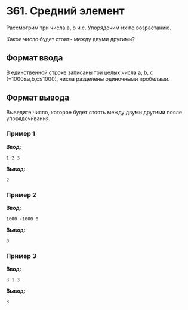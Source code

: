 # 361. Средний элемент

Рассмотрим три числа a, b и c. Упорядочим их по возрастанию.

Какое число будет стоять между двуми другими?

## Формат ввода

В единственной строке записаны три целых числа a, b, c (−1000≤a,b,c≤1000), числа разделены одиночными пробелами.

## Формат вывода

Выведите число, которое будет стоять между двуми другими после упорядочивания.

### Пример 1

**Ввод:**
```
1 2 3
```

**Вывод:**
```
2
```

### Пример 2

**Ввод:**
```
1000 -1000 0
```

**Вывод:**
```
0
```

### Пример 3

**Ввод:**
```
3 1 3
```

**Вывод:**
```
3
```